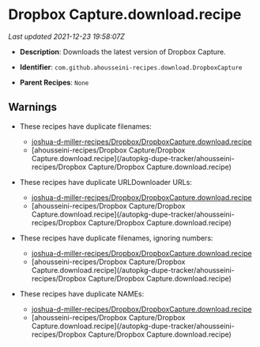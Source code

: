 # Dropbox Capture.download.recipe

_Last updated 2021-12-23 19:58:07Z_

- **Description**: Downloads the latest version of Dropbox Capture.

- **Identifier**: `com.github.ahousseini-recipes.download.DropboxCapture`

- **Parent Recipes**: `None`

## Warnings

- These recipes have duplicate filenames:
    - [joshua-d-miller-recipes/Dropbox/DropboxCapture.download.recipe](/autopkg-dupe-tracker/joshua-d-miller-recipes/Dropbox/DropboxCapture.download.recipe)
    - [ahousseini-recipes/Dropbox Capture/Dropbox Capture.download.recipe](/autopkg-dupe-tracker/ahousseini-recipes/Dropbox Capture/Dropbox Capture.download.recipe)

- These recipes have duplicate URLDownloader URLs:
    - [joshua-d-miller-recipes/Dropbox/DropboxCapture.download.recipe](/autopkg-dupe-tracker/joshua-d-miller-recipes/Dropbox/DropboxCapture.download.recipe)
    - [ahousseini-recipes/Dropbox Capture/Dropbox Capture.download.recipe](/autopkg-dupe-tracker/ahousseini-recipes/Dropbox Capture/Dropbox Capture.download.recipe)

- These recipes have duplicate filenames, ignoring numbers:
    - [joshua-d-miller-recipes/Dropbox/DropboxCapture.download.recipe](/autopkg-dupe-tracker/joshua-d-miller-recipes/Dropbox/DropboxCapture.download.recipe)
    - [ahousseini-recipes/Dropbox Capture/Dropbox Capture.download.recipe](/autopkg-dupe-tracker/ahousseini-recipes/Dropbox Capture/Dropbox Capture.download.recipe)

- These recipes have duplicate NAMEs:
    - [joshua-d-miller-recipes/Dropbox/DropboxCapture.download.recipe](/autopkg-dupe-tracker/joshua-d-miller-recipes/Dropbox/DropboxCapture.download.recipe)
    - [ahousseini-recipes/Dropbox Capture/Dropbox Capture.download.recipe](/autopkg-dupe-tracker/ahousseini-recipes/Dropbox Capture/Dropbox Capture.download.recipe)
